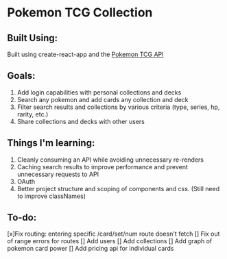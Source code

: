 # Pokemon TCG Collection

## Built Using:

Built using create-react-app and the [Pokemon TCG API](https://pokemontcg.io)

## Goals:

1.  Add login capabilities with personal collections and decks
2.  Search any pokemon and add cards any collection and deck
3.  Filter search results and collections by various criteria (type, series, hp, rarity, etc.)
4.  Share collections and decks with other users

## Things I'm learning:

1.  Cleanly consuming an API while avoiding unnecessary re-renders
2.  Caching search results to improve performance and prevent unnecessary requests to API
3.  OAuth
4.  Better project structure and scoping of components and css. (Still need to improve classNames)

## To-do:

[x]Fix routing: entering specific /card/set/num route doesn't fetch
[] Fix out of range errors for routes
[] Add users
[] Add collections
[] Add graph of pokemon card power
[] Add pricing api for individual cards
